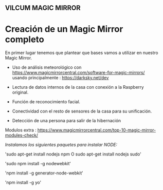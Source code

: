 ## VILCUM MAGIC MIRROR

# Creación de un Magic Mirror completo

En primer lugar tenemos que plantear que bases vamos a utilizar en nuestro Magic Mirror.

- Uso de análisis meteorológico con https://www.magicmirrorcentral.com/software-for-magic-mirrors/  usando principalmente : <https://darksky.net/dev>

- Lectura de datos internos de la casa con conexión a la Raspberry original.

- Función de reconocimiento facial.

- Conectividad con el resto de sensores de la casa para su unificación.

- Detección de una persona para salir de la hibernación

Modulos extra : 
https://www.magicmirrorcentral.com/top-10-magic-mirror-modules-check/



*Instalamos los siguientes paquetes para instalar NODE:*

'sudo apt-get install nodejs npm O sudo apt-get install nodejs sudo'

'sudo npm install -g nodewebkit'

'npm install -g generator-node-webkit'
 
 'npm install -g yo'
